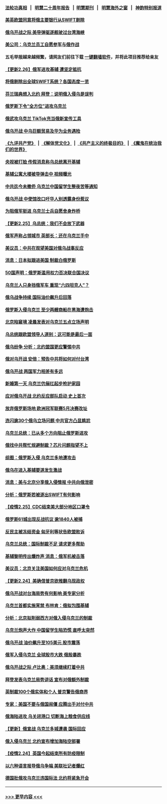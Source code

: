 #### [法轮功真相](https://github.com/gfw-breaker/truth/blob/master/README.md?t=0) &nbsp;&nbsp;|&nbsp;&nbsp; [明慧二十周年报告](https://github.com/gfw-breaker/mh-reports/blob/master/README.md?t=0) &nbsp;&nbsp;|&nbsp;&nbsp;[明慧期刊](https://github.com/gfw-breaker/mh-qikan) &nbsp;&nbsp;|&nbsp;&nbsp; [明慧海外之窗](https://github.com/gfw-breaker/mh-news/blob/master/README.md?t=0) &nbsp;&nbsp;|&nbsp;&nbsp; [神韵特别报道](https://github.com/gfw-breaker/mh-news/blob/master/shenyun.md?t=0)
#### [美英欧盟同意将俄主要银行从SWIFT剔除](../pages/nsc418/n13607712.md?t=02270901) 
#### [俄乌开战之际 美导弹驱逐舰驶过台湾海峡](../pages/nsc418/n13607653.md?t=02270901) 
#### [美公司：乌克兰员工自愿参军与俄作战](../pages/nsc418/n13607534.md?t=02270901) 
#### 五毛举报越来越频繁，请网友们前往下载 [一键翻墙软件](https://github.com/gfw-breaker/ssr-accounts)，并将此项目推荐给亲友
#### [【更新2.26】俄军进攻基辅 遭坚定抵抗](../pages/nsc418/n13607072.md?t=02270901) 
#### [将俄剔除出全球SWIFT系统？各国态度一览](../pages/nsc418/n13607542.md?t=02270901) 
#### [芬兰瑞典想入北约 拜登：说明俄入侵乌是误判](../pages/nsc418/n13607576.md?t=02270901) 
#### [俄罗斯下令“全方位”进攻乌克兰](../pages/nsc418/n13607528.md?t=02270901) 
#### [俄武攻乌克兰 TikTok充当俄新宣传工具](../pages/nsc418/n13607353.md?t=02270901) 
#### [俄乌开战 中乌巨额贸易及华为业务遇险](../pages/nsc418/n13607443.md?t=02270901) 
#### [《九评共产党》](https://github.com/begood0513/9ping.md/blob/master/README.md) &nbsp;|&nbsp; [《解体党文化》](../../../../jtdwh.md/blob/master/README.md)  &nbsp;|&nbsp; [《共产主义的终极目的》](../../../../gczydzjmd.md/blob/master/README.md) &nbsp;|&nbsp; [《魔鬼在统治我们的世界》](../../../../mgztzwmdsj.md/blob/master/README.md) 
#### [央视被打脸 传假消息称乌总统离开基辅](../pages/nsc418/n13607359.md?t=02270901) 
#### [基辅公寓大楼被导弹击中 视频曝光](../pages/nsc418/n13607331.md?t=02270901) 
#### [中共迄今未撤侨 乌克兰中国留学生整夜苦等通知](../pages/nsc418/n13606929.md?t=02270901) 
#### [俄乌开战 中使馆改口吁华人别透露身份惹议](../pages/nsc418/n13606572.md?t=02270901) 
#### [为阻俄军挺进 乌克兰士兵自愿舍身炸桥](../pages/nsc418/n13606985.md?t=02270901) 
#### [【更新2.25】乌总统：我们不会放下武器](../pages/nsc418/n13604998.md?t=02270901) 
#### [俄军声称占领城市 英部长：还在乌克兰手中](../pages/nsc418/n13606861.md?t=02270901) 
#### [美议员：中共在观望美国对俄乌战事反应](../pages/nsc418/n13606054.md?t=02270901) 
#### [消息：日本拟跟进美国 制裁白俄罗斯](../pages/nsc418/n13606269.md?t=02270901) 
#### [50国声明：俄罗斯滥用权力否决联合国决议](../pages/nsc418/n13606231.md?t=02270901) 
#### [乌克兰人只身挡俄军车 重现“六四坦克人”？](../pages/nsc418/n13606048.md?t=02270901) 
#### [俄乌战争持续 国际油价飙升后回落](../pages/nsc418/n13606100.md?t=02270901) 
#### [俄罗斯入侵乌克兰 至少两艘商船在黑海遭炮击](../pages/nsc418/n13606021.md?t=02270901) 
#### [北京陷窘境 凌晨发表对乌克兰五点立场声明](../pages/nsc418/n13605502.md?t=02270901) 
#### [乌总统跟欧盟领导人道别：这可能是最后一面](../pages/nsc418/n13605935.md?t=02270901) 
#### [俄乌纷争 分析：北约盟国更应警惕中共](../pages/nsc418/n13605507.md?t=02270901) 
#### [俄对乌开战 安倍：预告中共将如何对付台湾](../pages/nsc418/n13605833.md?t=02270901) 
#### [俄乌开战 两国军力相差有多远](../pages/nsc418/n13605856.md?t=02270901) 
#### [新婚第一天 乌克兰伉俪扛起步枪护家园](../pages/nsc418/n13605608.md?t=02270901) 
#### [应对俄乌开战 北约反应部队启动 史上首次](../pages/nsc418/n13605758.md?t=02270901) 
#### [放弃俄罗斯场地 欧洲冠军联赛5月决赛改址](../pages/nsc418/n13605478.md?t=02270901) 
#### [连闪逾30个俄乌立场问题 中共官方凸显尴尬](../pages/nsc418/n13605658.md?t=02270901) 
#### [乌克兰总统：已从多个方向阻止俄罗斯进攻](../pages/nsc418/n13605730.md?t=02270901) 
#### [俄找中共帮忙规避制裁？芯片问题指望不上](../pages/nsc418/n13605633.md?t=02270901) 
#### [组图：俄罗斯入侵 乌克兰多地遭攻击](../pages/nsc418/n13604569.md?t=02270901) 
#### [俄乌在进入基辅要道发生激战](../pages/nsc418/n13605485.md?t=02270901) 
#### [消息：美与北京分享俄入侵情报 中共向俄泄密](../pages/nsc418/n13605474.md?t=02270901) 
#### [分析：俄罗斯若被逐出SWIFT有何影响](../pages/nsc418/n13604941.md?t=02270901) 
#### [【疫情2.25】CDC结束美大部分地区口罩令](../pages/nsc418/n13604992.md?t=02270901) 
#### [俄罗斯61城出现反战抗议 逾1840人被捕](../pages/nsc418/n13604507.md?t=02270901) 
#### [反民主被冻结资金 匈牙利等状告欧盟败诉](../pages/nsc418/n13605272.md?t=02270901) 
#### [乌克兰总统：国际制裁不足 请求更多帮助](../pages/nsc418/n13604426.md?t=02270901) 
#### [基辅黎明传出爆炸声 消息：俄军机被击落](../pages/nsc418/n13604135.md?t=02270901) 
#### [美议员：北京关注美国如何应对乌克兰危机](../pages/nsc418/n13603830.md?t=02270901) 
#### [【更新2.24】美确信普京欲推翻乌现政权](../pages/nsc418/n13602624.md?t=02270901) 
#### [俄乌开战对台海局势有何影响 美专家分析](../pages/nsc418/n13602985.md?t=02270901) 
#### [乌克兰首都实施宵禁 布林肯：俄拟包围基辅](../pages/nsc418/n13603316.md?t=02270901) 
#### [分析：北京拟削弱西方对俄入侵乌克兰的制裁](../pages/nsc418/n13603015.md?t=02270901) 
#### [乌克兰炮声大作 中国留学生陷恐慌 直呼太突然](../pages/nsc418/n13602909.md?t=02270901) 
#### [俄乌开战 油价飙升至105美元 股市震荡](../pages/nsc418/n13603119.md?t=02270901) 
#### [俄军入侵乌克兰 全球股市大跌 俄股暴跌](../pages/nsc418/n13602912.md?t=02270901) 
#### [俄乌开战之际 卢比奥：美须继续盯着中共](../pages/nsc418/n13602762.md?t=02270901) 
#### [拜登发表乌克兰局势讲话 宣布对俄额外制裁](../pages/nsc418/n13602852.md?t=02270901) 
#### [英制裁100个俄实体和个人 普京警告俄商界](../pages/nsc418/n13602846.md?t=02270901) 
#### [专家：美国不要与俄国闹僵 应腾出手对付中共](../pages/nsc418/n13602465.md?t=02270901) 
#### [俄海陆进攻 乌关闭港口 切断海上粮食供应线](../pages/nsc418/n13602676.md?t=02270901) 
#### [【更新】俄宣战 乌克兰多城遭袭 国际回应](../pages/nsc418/n13600282.md?t=02270901) 
#### [俄入侵乌克兰 北约宣布增加海陆空部署](../pages/nsc418/n13602180.md?t=02270901) 
#### [【疫情2.24】英国今起结束所有防疫限制](../pages/nsc418/n13601939.md?t=02270901) 
#### [以六种语言报导俄乌争端 美联社记者爆红](../pages/nsc418/n13601711.md?t=02270901) 
#### [德国批俄攻乌克兰违国际法 北约将紧急开会](../pages/nsc418/n13601596.md?t=02270901) 

----
#### [ >>> 更早内容 <<< ](../indexes/nsc418-earlier.md)
